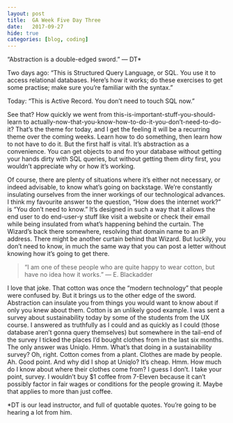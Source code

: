 ```yaml
---
layout: post
title:  GA Week Five Day Three
date:   2017-09-27
hide: true
categories: [blog, coding]
---
```


“Abstraction is a double-edged sword.” — DT*

Two days ago: “This is Structured Query Language, or SQL. You use it to access relational databases. Here’s how it works; do these exercises to get some practise; make sure you’re familiar with the syntax.”

Today: “This is Active Record. You don’t need to touch SQL now.”

See that? How quickly we went from this-is-important-stuff-you-should-learn to actually-now-that-you-know-how-to-do-it-you-don’t-need-to-do-it? That’s the theme for today, and I get the feeling it will be a recurring theme over the coming weeks. Learn how to do something, then learn how to not have to do it. But the first half is vital. It’s abstraction as a convenience. You can get objects to and fro your database without getting your hands dirty with SQL queries, but without getting them dirty first, you wouldn’t appreciate why or how it’s working.

Of course, there are plenty of situations where it’s either not necessary, or indeed advisable, to know what’s going on backstage. We’re constantly insulating ourselves from the inner workings of our technological advances. I think my favourite answer to the question, “How does the internet work?” is “You don’t need to know.” It’s designed in such a way that it allows the end user to do end-user-y stuff like visit a website or check their email while being insulated from what’s happening behind the curtain. The Wizard’s back there somewhere, resolving that domain name to an IP address. There might be another curtain behind that Wizard. But luckily, you don’t need to know, in much the same way that you can post a letter without knowing how it’s going to get there.
> “I am one of these people who are quite happy to wear cotton, but have no idea how it works.” — E. Blackadder

I love that joke. That cotton was once the “modern technology” that people were confused by. But it brings us to the other edge of the sword. Abstraction can insulate you from things you would want to know about if only you knew about them. Cotton is an unlikely good example. I was sent a survey about sustainability today by some of the students from the UX course. I answered as truthfully as I could and as quickly as I could (those database aren’t gonna query themselves) but somewhere in the tail-end of the survey I ticked the places I’d bought clothes from in the last six months. The only answer was Uniqlo. Hmm. What’s that doing in a sustainability survey? Oh, right. Cotton comes from a plant. Clothes are made by people. Ah. Good point. And why did I shop at Uniqlo? It’s cheap. Hmm. How much do I know about where their clothes come from? I guess I don’t. I take your point, survey. I wouldn’t buy $1 coffee from 7-Eleven because it can’t possibly factor in fair wages or conditions for the people growing it. Maybe that applies to more than just coffee.

*DT is our lead instructor, and full of quotable quotes. You’re going to be hearing a lot from him.
